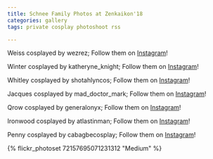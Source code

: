 ```yaml
---
title: Schnee Family Photos at Zenkaikon'18
categories: gallery
tags: private cosplay photoshoot rss

---
```


Weiss cosplayed by wezrez; Follow them on [Instagram](https://www.instagram.com/wezrez)!

Winter cosplayed by katheryne_knight; Follow them on [Instagram](https://www.instagram.com/katheryne_knight)!

Whitley cosplayed by shotahlyncos; Follow them on [Instagram](https://www.instagram.com/shotahlyncos)!

Jacques cosplayed by mad_doctor_mark; Follow them on [Instagram](https://www.instagram.com/mad_doctor_mark)!

Qrow cosplayed by generalonyx; Follow them on [Instagram](https://www.instagram.com/generalonyx)!

Ironwood cosplayed by atlastinman; Follow them on [Instagram](https://www.instagram.com/atlastinman)!

Penny cosplayed by cabagbecosplay; Follow them on [Instagram](https://www.instagram.com/cabagbecosplay)!

{% flickr_photoset 72157695071231312 "Medium" %}